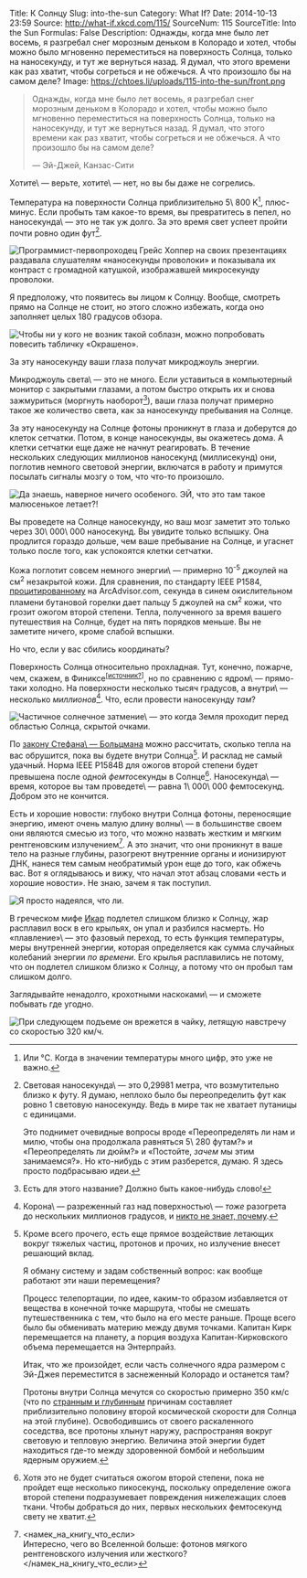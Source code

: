 Title: К Солнцу
Slug: into-the-sun
Category: What If?
Date: 2014-10-13 23:59
Source: http://what-if.xkcd.com/115/
SourceNum: 115
SourceTitle: Into the Sun
Formulas: False
Description: Однажды, когда мне было лет восемь, я разгребал снег морозным деньком в Колорадо и хотел, чтобы можно было мгновенно переместиться на поверхность Солнца, только на наносекунду, и тут же вернуться назад. Я думал, что этого времени как раз хватит, чтобы согреться и не обжечься. А что произошло бы на самом деле?
Image: https://chtoes.li/uploads/115-into-the-sun/front.png

> Однажды, когда мне было лет восемь, я разгребал снег морозным деньком в Колорадо и хотел, чтобы можно было мгновенно переместиться на поверхность Солнца, только на наносекунду, и тут же вернуться назад. Я думал, что этого времени как раз хватит, чтобы согреться и не обжечься. А что произошло бы на самом деле?
>
> — Эй-Джей, Канзас-Сити

Хотите\ — верьте, хотите\ — нет, но вы бы даже не согрелись.

Температура на поверхности Солнца приблизительно 5\ 800 K[^1], плюс-минус. Если пробыть там какое-то время, вы превратитесь в пепел, но наносекунда\ — это не так уж долго. За это время свет успеет пройти почти ровно один фут[^2].

[^1]: Или °C. Когда в значении температуры много цифр, это уже не важно.
[^2]:
    Световая наносекунда\ — это 0,29981 метра, что возмутительно близко к футу. Я думаю, неплохо было бы переопределить фут как ровно 1 световую наносекунду. Ведь в мире так не хватает путаницы с единицами.

    Это поднимет очевидные вопросы вроде «Переопределять ли нам и милю, чтобы она продолжала равняться 5\ 280 футам?» и «Переопределять ли дюйм?» и «Постойте, *зачем* мы этим занимаемся?». Но кто-нибудь с этим разберется, думаю. Я здесь просто подбрасываю идеи.

![](/uploads/115-into-the-sun/foot_ru.png "Программист-первопроходец Грейс Хоппер на своих презентациях раздавала слушателям «наносекунды проволоки» и показывала их контраст с громадной катушкой, изображавшей микросекунду проволоки.")

Я предположу, что появитесь вы лицом к Солнцу. Вообще, смотреть прямо на Солнце не стоит, но этого сложно избежать, когда оно заполняет целых 180 градусов обзора.

![](/uploads/115-into-the-sun/sun_ru.png "Чтобы ни у кого не возник такой соблазн, можно попробовать повесить табличку «Окрашено».")

За эту наносекунду ваши глаза получат микроджоуль энергии.

Микроджоуль света\ — это не много. Если уставиться в компьютерный монитор с закрытыми глазами, а потом быстро открыть их и снова зажмуриться (моргнуть наоборот[^3]), ваши глаза получат примерно такое же количество света, как за наносекунду пребывания на Солнце.

[^3]: Есть для этого название? Должно быть какое-нибудь слово!

За эту наносекунду на Солнце фотоны проникнут в глаза и доберутся до клеток сетчатки. Потом, в конце наносекунды, вы окажетесь дома. А клетки сетчатки еще даже не начнут реагировать. В течение нескольких следующих миллионов наносекунд (миллисекунд) они, поглотив немного световой энергии, включатся в работу и примутся посылать сигналы мозгу о том, что что-то произошло.

![](/uploads/115-into-the-sun/cells_ru.png "Да знаешь, наверное ничего особеного. ЭЙ, что это там такое малюсенькое летает?!")

Вы проведете на Солнце наносекунду, но ваш мозг заметит это только через 30\ 000\ 000 наносекунд. Вы увидите только вспышку. Она продлится гораздо дольше, чем ваше пребывание на Солнце, и угаснет только после того, как успокоятся клетки сетчатки.

Кожа поглотит совсем немного энергии\ — примерно 10<sup>-5</sup> джоулей на см<sup>2</sup> незакрытой кожи. Для сравнения, по стандарту IEEE P1584, [процитированному](http://www.arcadvisor.com/faq/threshold-incident-energy-second-degree-burn.html) на ArcAdvisor.com, секунда в синем окислительном пламени бутановой горелки дает пальцу 5 джоулей на см<sup>2</sup> кожи, что грозит ожогом второй степени. Тепла, полученного за время вашего путешествия на Солнце, будет на пять порядков меньше. Вы не заметите ничего, кроме слабой вспышки.

Но что, если у вас сбились координаты?

Поверхность Солнца относительно прохладная. Тут, конечно, пожарче, чем, скажем, в Финиксе<sup>[[источник?](https://www.google.com/search?tbm=isch&q=корт+источник)]</sup>, но по сравнению с ядром\ — прямо-таки холодно. На поверхности несколько тысяч градусов, а внутри\ — несколько *миллионов*[^4]. Что, если провести наносекунду *там*?

[^4]: Корона\ — разреженный газ над поверхностью\ — *тоже* разогрета до нескольких миллионов градусов, и [никто не знает, почему](https://ru.wikipedia.org/wiki/Солнечная_корона#.D0.9F.D1.80.D0.BE.D0.B1.D0.BB.D0.B5.D0.BC.D0.B0_.D0.BD.D0.B0.D0.B3.D1.80.D0.B5.D0.B2.D0.B0_.D1.81.D0.BE.D0.BB.D0.BD.D0.B5.D1.87.D0.BD.D0.BE.D0.B9_.D0.BA.D0.BE.D1.80.D0.BE.D0.BD.D1.8B).

![](/uploads/115-into-the-sun/want_ru.png "Частичное солнечное затмение\ — это когда Земля проходит перед областью Солнца, скрытой очками.")

По [закону Стефана\ — Больцмана](http://hyperphysics.phy-astr.gsu.edu/hbase/thermo/stefan.html) можно рассчитать, сколько тепла на вас обрушится, пока вы будете внутри Солнца[^5]. И расклад не самый удачный. Норма IEEE P1584B для ожогов второй степени будет превышена после одной *фемто*секунды в Солнце[^6]. Наносекунда\ — время, которое вы там проведете\ — равна 1\ 000\ 000 фемтосекунд. Добром это не кончится.

[^5]:
    Кроме всего прочего, есть еще прямое воздействие летающих вокруг тяжелых частиц, протонов и прочих, но излучение внесет решающий вклад.

    Я обману систему и задам собственный вопрос: как вообще работают эти наши перемещения?

    Процесс телепортации, по идее, каким-то образом избавляется от вещества в конечной точке маршрута, чтобы не смешать путешественника с тем, что было на его месте раньше. Проще всего было бы обменивать материю между двумя точками. Капитан Кирк перемещается на планету, а порция воздуха Капитан-Кирковского объема перемещается на Энтерпрайз.

    Итак, что же произойдет, если часть солнечного ядра размером с Эй-Джея переместится в заснеженный Колорадо и останется там?

    Протоны внутри Солнца мечутся со скоростью примерно 350 км/с (что по [странным и глубинным](https://ru.wikipedia.org/wiki/Вириал#.D0.A2.D0.B5.D0.BE.D1.80.D0.B5.D0.BC.D0.B0_.D0.BE_.D0.B2.D0.B8.D1.80.D0.B8.D0.B0.D0.BB.D0.B5) причинам составляет приблизительно половину второй космической скорости для Солнца на этой глубине). Освободившись от своего раскаленного соседства, все протоны хлынут наружу, распространяя вокруг световую и тепловую энергию. Величина этой энергии будет находиться где-то между здоровенной бомбой и небольшим ядерным оружием.

[^6]: Хотя это не будет считаться ожогом второй степени, пока не пройдет еще несколько пикосекунд, поскольку определение ожога второй степени подразумевает повреждения нижележащих слоев ткани. Чтобы добраться до них, первых нескольких фемтосекунд свету не хватит.

Есть и хорошие новости: глубоко внутри Солнца фотоны, переносящие энергию, имеют очень малую длину волны\ — в большинстве своем они являются смесью из того, что можно назвать жестким и мягким рентгеновским излучением[^7]. А это значит, что они проникнут в ваше тело на разные глубины, разогреют внутренние органы и ионизируют ДНК, нанеся тем самым необратимый урон еще до того, как обжечь вас. Вот я оглядываюсь и вижу, что начал этот абзац словами «есть и хорошие новости». Не знаю, зачем я так поступил.

[^7]: &lt;намек_на_книгу_что_если&gt;<br>Интересно, чего во Вселенной больше: фотонов мягкого рентгеновского излучения или жесткого?<br>&lt;/намек_на_книгу_что_если&gt;

![](/uploads/115-into-the-sun/hope_ru.png "Я просто надеялся, что ли.")

В греческом мифе [Икар](http://ru.wikipedia.org/wiki/Икар) подлетел слишком близко к Солнцу, жар расплавил воск в его крыльях, он упал и разбился насмерть. Но «плавление»\ — это фазовый переход, то есть функция температуры, меры внутренней энергии, которая определяется как сумма случайных колебаний энергии *по времени*. Его крылья расплавились не потому, что он подлетел слишком близко к Солнцу, а потому что он пробыл там слишком долго.

Заглядывайте ненадолго, крохотными наскоками\ — и сможете побывать где угодно.

![](/uploads/115-into-the-sun/icarus_ru.png "При следующем подъеме он врежется в чайку, летящую навстречу со скоростью 320 км/ч.")
